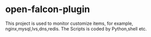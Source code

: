 # open-falcon-plugin


This project is used to monitor customize items, for example, nginx,mysql,lvs,dns,redis.
The Scripts is coded by Python,shell etc.
